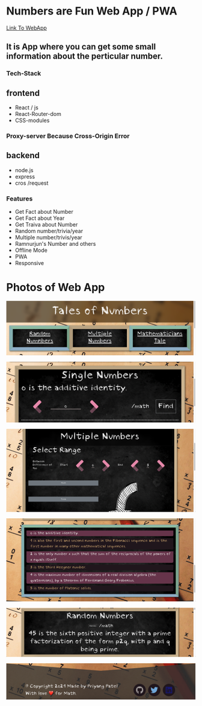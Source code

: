 # Numbers are Fun Web App / PWA

[Link To WebApp](https://funnumbers.web-club.co/ "WebApp Link")

## It is App where you can get some small information about the perticular number.

### Tech-Stack

## frontend

- React / js
- React-Router-dom
- CSS-modules

### Proxy-server Because Cross-Origin Error

## backend

- node.js
- express
- cros /request

### Features

- Get Fact about Number
- Get Fact about Year
- Get Traiva about Number
- Random number/trivia/year
- Multiple number/trivis/year
- Ramnurjun's Number and others
- Offline Mode
- PWA
- Responsive

# Photos of Web App

![Navbar](https://github.com/priyang12/Numbers-are-Fun/blob/master/screenshot/Screenshot%202022-01-06%20at%209.24.43%20PM.png)

![Home](https://github.com/priyang12/Numbers-are-Fun/blob/master/screenshot/Screenshot%202022-01-06%20at%209.25.10%20PM.png)

![Multiple](https://github.com/priyang12/Numbers-are-Fun/blob/master/screenshot/Screenshot%202022-01-06%20at%209.25.53%20PM.png)

![MultipleList](https://github.com/priyang12/Numbers-are-Fun/blob/master/screenshot/Screenshot%202022-01-06%20at%209.25.59%20PM.png)

![Random](https://github.com/priyang12/Numbers-are-Fun/blob/master/screenshot/Screenshot%202022-01-06%20at%209.26.18%20PM.png)

![Footer](https://github.com/priyang12/Numbers-are-Fun/blob/master/screenshot/Screenshot%202022-01-06%20at%209.25.18%20PM.png)
